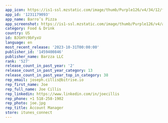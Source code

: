 ```yaml
---
app_icon: https://is1-ssl.mzstatic.com/image/thumb/Purple126/v4/34/12/fb/3412fbfa-2594-b22c-d605-1a399103dab3/AppIcon-1x_U007emarketing-0-4-85-220.png/1024x1024bb.png
app_id: '1231179093'
app_name: Barro’s Pizza
app_screenshot: https://is1-ssl.mzstatic.com/image/thumb/Purple126/v4/a0/a5/be/a0a5be66-947a-7941-30b0-89da0d03587d/8cb10ff6-2fae-4cae-a701-f16a867f4fc5_Simulator_Screen_Shot_-_iPhone_12_Pro_-_2022-06-07_at_15.00.14.png/1242x2688bb.png
category: Food & Drink
country: US
id: BJGHYc9bFyxU
language: en
most_recent_release: '2023-10-31T00:00:00'
publisher_id: '1459400846'
publisher_name: Barzza LLC
rank: '527'
release_count_in_past_year: '2'
release_count_in_past_year_category: 13
release_count_in_past_year_top_in_category: 38
rep_email: joseph.cillis@bitrise.io
rep_first_name: Joe
rep_full_name: Joe Cillis
rep_linkedin: https://www.linkedin.com/in/joecillis
rep_phone: +1 518-258-1902
rep_photo: joe.jpg
rep_title: Account Manager
store: itunes_connect
---
```

